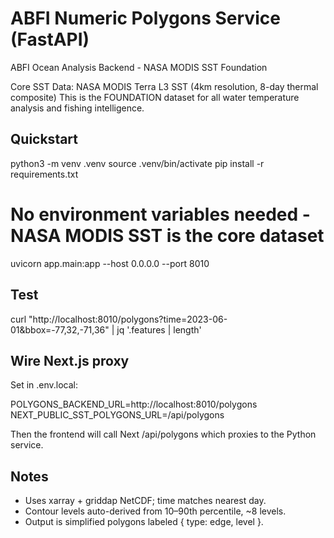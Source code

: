 # ABFI Numeric Polygons Service (FastAPI)

ABFI Ocean Analysis Backend - NASA MODIS SST Foundation

Core SST Data: NASA MODIS Terra L3 SST (4km resolution, 8-day thermal composite)
This is the FOUNDATION dataset for all water temperature analysis and fishing intelligence.

## Quickstart

python3 -m venv .venv
source .venv/bin/activate
pip install -r requirements.txt
# No environment variables needed - NASA MODIS SST is the core dataset
uvicorn app.main:app --host 0.0.0.0 --port 8010

## Test

curl "http://localhost:8010/polygons?time=2023-06-01&bbox=-77,32,-71,36" | jq '.features | length'

## Wire Next.js proxy

Set in .env.local:

POLYGONS_BACKEND_URL=http://localhost:8010/polygons
NEXT_PUBLIC_SST_POLYGONS_URL=/api/polygons

Then the frontend will call Next /api/polygons which proxies to the Python service.

## Notes
- Uses xarray + griddap NetCDF; time matches nearest day.
- Contour levels auto-derived from 10–90th percentile, ~8 levels.
- Output is simplified polygons labeled { type: edge, level }.

